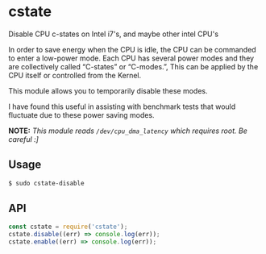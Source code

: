 # cstate
Disable CPU c-states on Intel i7's, and maybe other intel CPU's

In order to save energy when the CPU is idle, the CPU can be commanded to enter a low-power mode. Each CPU has several power modes and they are collectively called “C-states” or “C-modes.”, This can be applied by the CPU itself or controlled from the Kernel.

This module allows you to temporarily disable these modes. 

I have found this useful in assisting with benchmark tests that would fluctuate due to these power saving modes.

**NOTE:** *This module reads `/dev/cpu_dma_latency` which requires root. Be careful :]*

## Usage

```sh
$ sudo cstate-disable
```

## API


```js
const cstate = require('cstate');
cstate.disable((err) => console.log(err));
cstate.enable((err) => console.log(err));
```
